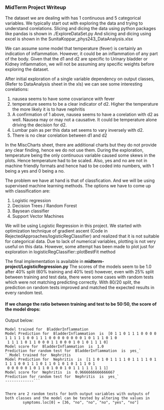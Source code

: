 ### MidTerm Project Writeup


The dataset we are dealing with has 1 continuous and 5 categorical variables. 
We typically start out with exploring the data and trying to understand corelations.
Slicing and dicing the data using python packages like pandas is shown in  ./ExploreDataSet.py
And slicing and dicing using excel is shown in the SunitaKoppar_phys243_DataAnalysis.xlsx

We can assume some model that temperature (fever) is certainly an indication of inflammation. However, 
it could be an inflammation of any part of the body. Given that the d1 and d2 are specific to Urinary bladder 
or Kidney inflammation, we will not be assuming any specific weights before exploring the dataset.

After initial exploration of a single variable dependency on output classes, (Refer to DataAnalysis sheet in the xls) 
we can see some interesting corelations:
1. nausea seems to have some covariance with fever
2. temperature seems to be a clear indicator of d2. Higher the temperature the more likely it is to have nephritis
3. A confirmation of 1 above, nausea seems to have a corelation with d2 as well. 
Nausea may or may not a causative. It could be temperature alone driving the decision for d2. 
4. Lumbar pain as per this data set seems to vary inversely with d2. 
5. There is no clear corelation between d1 and d2

In the MiscCharts sheet, there are additional charts but they do not provide any clear finding, hence we do not use them.
During the exploration, temperature being the only continuous variable caused some skews in the plots. Hence temperature 
had to be scaled. Also, yes and no are not in machine friendly formats and hence had to be coded into numbers, with 1 being
a yes and 0 being a no. 

The problem we have at hand is that of classfication. And we will be using supervised machine learning methods.
The options we have to come up with classification are:
1. Logistic regression
2. Decision Trees / Random Forest
3. Baysean classifier
4. Support Vector Machines

We will be using Logistic Regression in this project. We started with optimization technique of gradient ascent (Code in RejectedApproaches/logisticRegClassifier) 
and realized that it is not suitable for categorical data.
Due to lack of numerical variables, plotting is not very useful on this data. However, some attempt has been made
to plot just for exploration in logisticRegClassifier::plotBestFit method

The final implementation is available in **midterm-project/LogisticRegression.py**
The scores of the models seem to be 1.0 after 40% split (60% training and 40% test) however, even with 25% split between training and test data, there were some cases with random tests which were not 
matching predicting correctly.
With 80/20 split, the prediction on random tests improved and matched the expected results in every random test.

#### If we change the ratio between training and test to be 50:50, the score of the model drops:
Output below:

```_runfile('/Users/sunitakoppar/PycharmProjects/appliedml/midterm-project/LogisticRegression.py', wdir='/Users/sunitakoppar/PycharmProjects/appliedml/midterm-project')
Model trained for  BladderInflammation
Model Prediction for  BladderInflammation  is  [0 1 1 0 1 1 1 0 0 0 0 1 1 1 1 1 0 0 1 1 1 0 0 0 0 0 0 0 0 1 0 1 1 1 0 1 0
 1 1 1 1 0 1 1 0 0 0 1 1 0 0 0 1 0 1 0 1 1 1 0]
Model score for  BladderInflammation  is  1.0
Prediction for random test for  BladderInflammation  is  yes_`
`_Model trained for  Nephritis
Model Prediction for  Nephritis  is  [1 1 0 1 0 1 1 1 1 0 1 1 1 1 0 1 1 1 1 0 0 1 1 1 0 1 1 0 1 0 1 0 1 1 1 0 1
 0 0 0 0 0 1 0 1 1 0 1 0 0 1 0 1 1 1 1 1 1 1 1]
Model score for  Nephritis  is  0.9666666666666667
Prediction for random test for  Nephritis  is  yes_`
-------------```


There are 2 random tests for both output variables with outputs of both classes and the model can be tested by altering the values in 
        symptoms.loc[0] = [36, "no", "no", "no", "yes", "no"]







